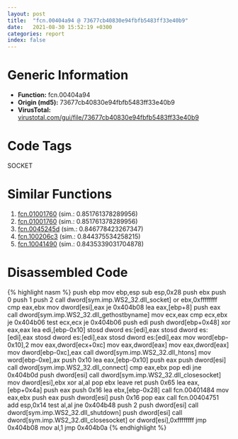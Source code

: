 ```yaml
---
layout: post
title:  "fcn.00404a94 @ 73677cb40830e94fbfb5483ff33e40b9"
date:   2021-08-30 15:52:19 +0300
categories: report
index: false
---
```


# Generic Information
- **Function:** fcn.00404a94
- **Origin (md5):** 73677cb40830e94fbfb5483ff33e40b9
- **VirusTotal:** [virustotal.com/gui/file/73677cb40830e94fbfb5483ff33e40b9][virustotal_ref]

# Code Tags
<span class="tag" id="SOCKET">SOCKET</span>


# Similar Functions

1. [fcn.01001760][similar_1_ref] (sim.: 0.851761378289956)
2. [fcn.01001760][similar_2_ref] (sim.: 0.851761378289956)
3. [fcn.0045245d][similar_3_ref] (sim.: 0.846778423267347)
4. [fcn.100206c3][similar_4_ref] (sim.: 0.844375534258215)
5. [fcn.10041490][similar_5_ref] (sim.: 0.8435339031704878)


# Disassembled Code

{% highlight nasm %}
push ebp
mov ebp,esp
sub esp,0x28
push ebx
push 0
push 1
push 2
call dword[sym.imp.WS2_32.dll_socket]
or ebx,0xffffffff
cmp eax,ebx
mov dword[esi],eax
je 0x404b08
lea eax,[ebp+8]
push eax
call dword[sym.imp.WS2_32.dll_gethostbyname]
mov ecx,eax
cmp ecx,ebx
je 0x404b06
test ecx,ecx
je 0x404b06
push edi
push dword[ebp+0x48]
xor eax,eax
lea edi,[ebp-0x10]
stosd dword es:[edi],eax
stosd dword es:[edi],eax
stosd dword es:[edi],eax
stosd dword es:[edi],eax
mov word[ebp-0x10],2
mov eax,dword[ecx+0xc]
mov eax,dword[eax]
mov eax,dword[eax]
mov dword[ebp-0xc],eax
call dword[sym.imp.WS2_32.dll_htons]
mov word[ebp-0xe],ax
push 0x10
lea eax,[ebp-0x10]
push eax
push dword[esi]
call dword[sym.imp.WS2_32.dll_connect]
cmp eax,ebx
pop edi
jne 0x404b0d
push dword[esi]
call dword[sym.imp.WS2_32.dll_closesocket]
mov dword[esi],ebx
xor al,al
pop ebx
leave 
ret 
push 0x65
lea eax,[ebp+0x4a]
push eax
push 0x16
lea ebx,[ebp-0x28]
call fcn.00401484
mov eax,ebx
push eax
push dword[esi]
push 0x16
pop eax
call fcn.00404751
add esp,0x14
test al,al
jne 0x404b48
push 2
push dword[esi]
call dword[sym.imp.WS2_32.dll_shutdown]
push dword[esi]
call dword[sym.imp.WS2_32.dll_closesocket]
or dword[esi],0xffffffff
jmp 0x404b08
mov al,1
jmp 0x404b0a
{% endhighlight %}


[similar_1_ref]: /report/fcn.01001760@7be42d186738ec1816397d616de2cb9d
[similar_2_ref]: /report/fcn.01001760@bcf1729ded12dd6e2e4c565a6c795602
[similar_3_ref]: /report/fcn.0045245d@c3466bab32f3a73706b87b6042748ed4
[similar_4_ref]: /report/fcn.100206c3@481b545f5c18f2fce1caac67ddc419e8
[similar_5_ref]: /report/fcn.10041490@a0ac129ff3ea4c0dfa9529c259a9502c
[virustotal_ref]: https://www.virustotal.com/gui/file/73677cb40830e94fbfb5483ff33e40b9